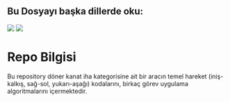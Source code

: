 ## Bu Dosyayı başka dillerde oku:
<a href="README.md"><img src="https://img.shields.io/badge/-ENGLISH-red?style=for-the-badge"></a>
<a href="README.tr.md"><img src="https://img.shields.io/badge/-T%C3%9CRK%C3%87E-red?style=for-the-badge"></a>

# Repo Bilgisi
Bu repository döner kanat iha kategorisine ait bir aracın temel hareket (iniş-kalkış, sağ-sol, yukarı-aşağı) kodalarını, birkaç görev uygulama algoritmalarını içermektedir. 
